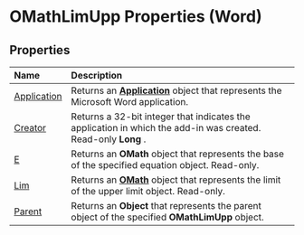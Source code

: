 
# OMathLimUpp Properties (Word)

## Properties



|**Name**|**Description**|
|:-----|:-----|
|[Application](3ace806f-0d8d-20d6-7393-2dc1776533ef.md)|Returns an  **[Application](d1cf6f8f-4e88-bf01-93b4-90a83f79cb44.md)** object that represents the Microsoft Word application.|
|[Creator](7ad1facc-dbe8-cc0c-028c-6b444e6de699.md)|Returns a 32-bit integer that indicates the application in which the add-in was created. Read-only  **Long** .|
|[E](6a8249ad-6af3-73f5-2da2-6a73ca9f983d.md)|Returns an  **OMath** object that represents the base of the specified equation object. Read-only.|
|[Lim](7b0d586c-1a1d-a7cd-6ef7-1aa1de1b1712.md)|Returns an  **[OMath](82f2f81b-e2d5-140f-bdcc-8b52b821b24d.md)** object that represents the limit of the upper limit object. Read-only.|
|[Parent](8e70af6f-c0fd-534b-b5a1-70d458478933.md)|Returns an  **Object** that represents the parent object of the specified **OMathLimUpp** object.|
